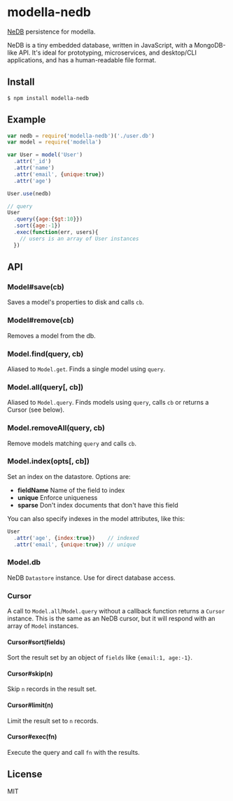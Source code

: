 
# modella-nedb

[NeDB][ne] persistence for modella.

NeDB is a tiny embedded database, written in JavaScript, with a
MongoDB-like API. It's ideal for prototyping, microservices, and
desktop/CLI applications, and has a human-readable file format.


## Install

    $ npm install modella-nedb


## Example

```js
var nedb = require('modella-nedb')('./user.db')
var model = require('modella')

var User = model('User')
  .attr('_id')
  .attr('name')
  .attr('email', {unique:true})
  .attr('age')

User.use(nedb)

// query
User
  .query({age:{$gt:10}})
  .sort({age:-1})
  .exec(function(err, users){
    // users is an array of User instances
  })
```


## API

### Model#save(cb)

Saves a model's properties to disk and calls `cb`.

### Model#remove(cb)

Removes a model from the db.

### Model.find(query, cb)

Aliased to `Model.get`. Finds a single model using `query`.

### Model.all(query[, cb])

Aliased to `Model.query`. Finds models using `query`, calls `cb` or returns a Cursor (see below).

### Model.removeAll(query, cb)

Remove models matching `query` and calls `cb`.

### Model.index(opts[, cb])

Set an index on the datastore. Options are:

- **fieldName** Name of the field to index
- **unique** Enforce uniqueness
- **sparse** Don't index documents that don't have this field

You can also specify indexes in the model attributes, like this:

```js
User
  .attr('age', {index:true})    // indexed
  .attr('email', {unique:true}) // unique
```

### Model.db

NeDB `Datastore` instance. Use for direct database access.

### Cursor

A call to `Model.all`/`Model.query` without a callback function
returns a `Cursor` instance. This is the same as an NeDB cursor, but
it will respond with an array of `Model` instances.

#### Cursor#sort(fields)

Sort the result set by an object of `fields` like `{email:1, age:-1}`.

#### Cursor#skip(n)

Skip `n` records in the result set.

#### Cursor#limit(n)

Limit the result set to `n` records.

#### Cursor#exec(fn)

Execute the query and call `fn` with the results.


## License

MIT

[ne]:https://github.com/louischatriot/nedb
